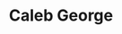 ---
# Caleb George
title: Caleb George

# Is this the primary user of the site?
superuser: false

# Username (this should match the folder name)
authors: AP_Caleb_George

# Role/position
role: Project Student

# Organizations/Affiliations
organizations:
  - name: University of Birmingham
    url: "https://www.birmingham.ac.uk/"

interests:
  # - Interest 1
  # - Interest 2

education:
  course: Course Title
  institution: University Name
    

social:
  # - icon: 
  #   icon_pack:
  #   link:

highlight_name: false

user_groups:
  - Alumni Project Students
  # - Group 2

# User Groups:
# Researchers (R)
# Research Assistants (RA)
# Collaborators (C)
# Visitors (V)
# Project Students (P)
# Volunteer Research Assistants (V)
# Alumni (A)
---